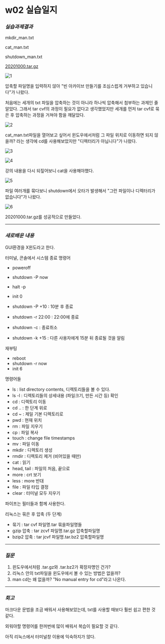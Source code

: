 # w02 실습일지
### _실습과제결과_

mkdir_man.txt

cat_man.txt

shutdown_man.txt

[20201000.tar.gz](20201000.tar.gz)


![1](https://user-images.githubusercontent.com/79977182/111100854-06be9100-858c-11eb-9a14-f7f088928a1b.png)

압축할 파일명을 입력하지 않아 "빈 아카이브 만들기를 조심스럽게 거부하고 있습니다"가 나왔다.

처음에는 세개의 txt 파일을 압축하는 것이 아니라 하나씩 압축해서 첨부하는 과제인 줄 알았다. 그래서 tar cvf의 과정이 필요가 없다고 생각했었지만 세개를 먼저 tar cvf로 묶은 후 압축하는 과정을 거쳐야 함을 깨달았다.

![2](w02/2.png)

cat_man.txt파일을 열어보고 싶어서 윈도우에서처럼 그 파일 위치로 이동하면 되지 않을까? 라는 생각에 cd를 사용해보았지만 "디렉터리가 아닙니다"가 나왔다.

![3](w02/3.png)

![4](w02/4.png)

강의 내용을 다시 되짚어보니 cat을 사용해야했다.

![5](w02/5.png)

파일 여러개를 묶다보니 shutdown에서 오타가 발생해서 "그런 파일이나 디렉터리가 없습니다"가 나왔다.

![6](w02/6.png)

20201000.tar.gz를 성공적으로 만들었다.

------
### _새로배운 내용_

GUI환경을 X윈도라고 한다.

터미널, 콘솔에서 시스템 종료 명령어

* poweroff
* shutdown -P now
* halt -p
* init 0

* shutdown -P +10 : 10분 후 종료
* shutdown -r 22:00 : 22:00에 종료
* shutdown -c : 종료취소
* shutdown -k +15 : 다른 사용자에게 15분 뒤 종료될 것을 알림

재부팅
* reboot
* shutdown -r now
* init 6

명령어들
- ls : list directory contents, 디렉토리들을 볼 수 있다.
- ls -l : 디렉토리들의 상세내용 (파일크기, 만든 시간 등) 확인
- cd : 디렉토리 이동
- cd .. : 한 단계 위로
- cd ~ : 제일 기본 디렉토리로
- pwd : 현재 위치
- rm : 파일 지우기
- cp : 파일 복사
- touch : change file timestamps
- mv : 파일 이동
- mkdir : 디렉토리 생성
- rmdir : 디렉토리 제거 (비어있을 때만)
- cat : 읽기
- head, tail : 파일의 처음, 끝으로
- more : crt 보기
- less : more 반대
- file : 파일 타입 결정
- clear : 터미널 모두 지우기

파이프는 필터들과 함께 사용한다.

리눅스는 묶은 후 압축 (두 단계)

* 묶기 : tar cvf 파일명.tar 묶을파일명들
* gzip 압축 : tar zcvf 파일명.tar.gz 압축할파일명
* bzip2 압축 : tar jcvf 파일명.tar.bz2 압축할파일명
---------
### _질문_

1. 윈도우에서처럼 .tar.gz와 .tar.bz2가 확장자명인 건가?
2. 리눅스 안의 txt파일을 윈도우에서 볼 수 있는 방법은 없을까?
3. man cd는 왜 없을까? "No manual entry for cd"라고 나온다.


-----
### _회고_

마크다운 문법을 조금 배워서 사용해보았는데, txt를 사용할 때보다 훨씬 쉽고 편한 것 같다.

외워야할 명령어를 한꺼번에 많이 배워서 복습이 필요할 것 같다.

아직 리눅스에서 터미널창 이용에 익숙하지가 않다. 

